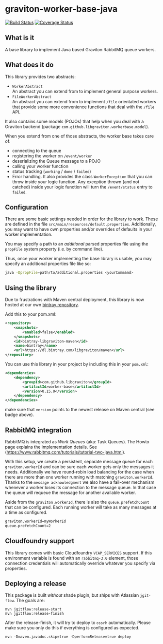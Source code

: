 # graviton-worker-base-java

[![Build Status](https://travis-ci.org/libgraviton/graviton-worker-base-java.svg?branch=develop)](https://travis-ci.org/libgraviton/graviton-worker-base-java) [![Coverage Status](https://coveralls.io/repos/libgraviton/graviton-worker-base-java/badge.svg?branch=develop&service=github)](https://coveralls.io/github/libgraviton/graviton-worker-base-java?branch=develop)

## What is it

A base library to implement Java based Graviton RabbitMQ queue workers. 

## What does it do

This library provides two abstracts:

* `WorkerAbstract`<br />An abstract you can extend from to implement general purpose workers.
* `FileWorkerAbstract`<br />An abstract you can extend from to implement `/file` orientated workers that provide some more convenience functions that deal with the `/file` API.

It also contains some models (POJOs) that help when you deal with a Graviton backend (package `com.github.libgraviton.workerbase.model`).

When you extend from one of those abstracts, the worker base takes care of:

* connecting to the queue
* registering the worker on `/event/worker`
* deserializing the Queue message to a POJO
* calling your worker function
* status tracking (`working` / `done` / `failed`)
* Error handling. It also provides the class `WorkerException` that you can throw inside your logic function. Any exception thrown (and not catched) inside your logic function will turn the `/event/status` entry to `failed`.

## Configuration

There are some basic settings needed in order for the library to work. These are defined in the file `src/main/resources/default.properties`.
Additionally, you may want to have own properties and/or overrides of defaults in your worker implementation.

You may specify a path to an *additional* parsed properties file using the `propFile` system property (i.e. by command line).

Thus, once your worker implementing the base library is usable, you may specify an additional properties file like so:

```bash
java -DpropFile=path/to/additional.properties <yourCommand>
```

## Using the library

Due to frustrations with Maven central deployment, this library is now hosted at our own [bintray repository](https://bintray.com/libgraviton/maven/graviton-worker-base-java).

Add this to your pom.xml:

```xml
<repository>
    <snapshots>
        <enabled>false</enabled>
    </snapshots>
    <id>bintray-libgraviton-maven</id>
    <name>bintray</name>
    <url>https://dl.bintray.com/libgraviton/maven</url>
</repository>
```

You can use this library in your project by including this in your `pom.xml`:

```xml
<dependencies>
	<dependency>
		<groupId>com.github.libgraviton</groupId>
		<artifactId>worker-base</artifactId>
		<version>0.15.0</version>
	</dependency>
</dependencies>	
```

make sure that `version` points to the newest release on Maven central (see badge above).

## RabbitMQ integration
RabbitMQ is integrated as *Work Queues* (aka: Task Queues). The Howto page explains the implementation details. See (https://www.rabbitmq.com/tutorials/tutorial-two-java.html).


With this setup, we create a persistent, separate message queue for each `graviton.workerId` and can be sure each worker gets only the messages it needs.
Additionally we have round-robin load balancing for the case when there are more than one worker running with matching `graviton.workerId`.
Thanks to the `message acknowledgment` we also have a fail-over mechanism whenever a worker loses its connection to the message queue. In that case the queue will
requeue the message for another available worker.

Aside from the `graviton.workerId`, there is also the `queue.prefetchCount` that can be configured. Each running worker will take as many messages at a time as configured.
```xml
graviton.workerId=myWorkerId
queue.prefetchCount=2
```

## Cloudfoundry support

This library comes with basic Cloudfoundry `VCAP_SERVICES` support. If this environment variable is found with an `rabbitmq-3.0` element,
those connection credentials will automatically override whatever you specify via properties.

## Deploying a release

This package is built *without* shade plugin, but ships with Atlassian `jgit-flow`. The goals are:

```
mvn jgitflow:release-start
mvn jgitflow:release-finish
```

After the release-finish, it will try to deploy to `ossrh` automatically. Please make sure you only do this if everything is configured as expected.

```
mvn -Dmaven.javadoc.skip=true -DperformRelease=true deploy
```